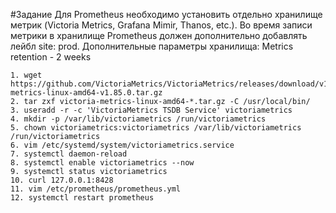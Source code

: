 #Задание
Для Prometheus необходимо установить отдельно хранилище метрик (Victoria Metrics, Grafana Mimir, Thanos, etc.).
Во время записи метрики в хранилище Prometheus должен дополнительно добавлять лейбл site: prod.
Дополнительные параметры хранилища:
Metrics retention - 2 weeks

    1. wget https://github.com/VictoriaMetrics/VictoriaMetrics/releases/download/v1.85.0/victoria-metrics-linux-amd64-v1.85.0.tar.gz
    2. tar zxf victoria-metrics-linux-amd64-*.tar.gz -C /usr/local/bin/
    3. useradd -r -c 'VictoriaMetrics TSDB Service' victoriametrics
    4. mkdir -p /var/lib/victoriametrics /run/victoriametrics
    5. chown victoriametrics:victoriametrics /var/lib/victoriametrics /run/victoriametrics
    6. vim /etc/systemd/system/victoriametrics.service
    7. systemctl daemon-reload
    8. systemctl enable victoriametrics --now
    9. systemctl status victoriametrics
    10. curl 127.0.0.1:8428
    11. vim /etc/prometheus/prometheus.yml
    12. systemctl restart prometheus
